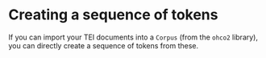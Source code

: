 # Creating a sequence of tokens


If you can import your TEI documents into a `Corpus` (from the `ohco2` library), you can directly create a sequence of tokens from these.
